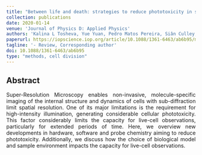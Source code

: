 ```yaml
---
title: "Between life and death: strategies to reduce phototoxicity in super-resolution microscopy"
collection: publications
date: 2020-01-14
venue: 'Journal of Physics D: Applied Physics'
authors: 'Kalina L Tosheva, Yue Yuan, Pedro Matos Pereira, Siân Culley, Ricardo Henriques'
paperurl: https://iopscience.iop.org/article/10.1088/1361-6463/ab6b95/meta
tagline: '- Review, Corresponding author'
doi: 10.1088/1361-6463/ab6b95
type: "methods, cell division"
---
```


<h2> Abstract </h2>
<p align= "justify">
Super-Resolution Microscopy enables non-invasive, molecule-specific imaging of the internal structure and dynamics of cells with sub-diffraction limit spatial resolution. One of its major limitations is the requirement for high-intensity illumination, generating considerable cellular phototoxicity. This factor considerably limits the capacity for live-cell observations, particularly for extended periods of time. Here, we overview new developments in hardware, software and probe chemistry aiming to reduce phototoxicity. Additionally, we discuss how the choice of biological model and sample environment impacts the capacity for live-cell observations.
